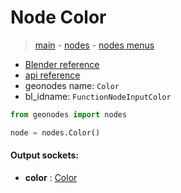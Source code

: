 # Node Color

> [main](../structure.md) - [nodes](nodes.md) - [nodes menus](nodes_menus.md)

- [Blender reference](https://docs.blender.org/manual/en/latest/modeling/geometry_nodes/input/color.html)
- [api reference](https://docs.blender.org/api/current/bpy.types.FunctionNodeInputColor.html)
- geonodes name: `Color`
- bl_idname: `FunctionNodeInputColor`

```python
from geonodes import nodes

node = nodes.Color()
```

#### Output sockets:

- **color** : [Color](Color)


